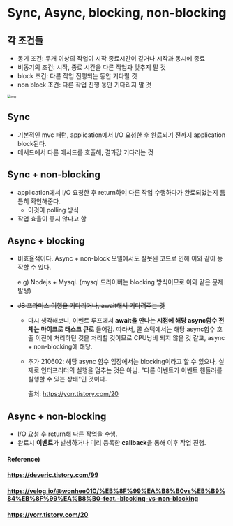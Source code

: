 # Sync, Async, blocking, non-blocking

## 각 조건들

* 동기 조건: 두개 이상의 작업이 시작 종료시간이 같거나 시작과 동시에 종료
* 비동기의 조건: 시작, 종료 시간을 다른 작업과 맞추지 말 것
* block 조건: 다른 작업 진행되는 동안 기다릴 것 
* non block 조건: 다른 작업 진행 동안 기다리지 말 것



<img src="https://media.vlpt.us/images/wonhee010/post/be726da1-3605-475c-b7ab-93fe89636a8e/%EC%8A%A4%ED%81%AC%EB%A6%B0%EC%83%B7%202020-08-16%20%EC%98%A4%ED%9B%84%205.04.49.png" alt="img" style="zoom: 50%;" />

## Sync
* 기본적인 mvc 패턴, application에서 I/O 요청한 후 완료되기 전까지 application block된다.
* 메서드에서 다른 메서드를 호출해, 결과값 기다리는 것



## Sync + non-blocking
* application에서 I/O 요청한 후 return하여 다른 작업 수행하다가 완료되었는지 틈틈히 확인해준다.
  * 이것이 polling 방식
* 작업 효율이 좋지 않다고 함



## Async + blocking

* 비효율적이다. Async + non-block 모델에서도 잘못된 코드로 인해 이와 같이 동작할 수 있다.

  e.g) Nodejs + Mysql. (mysql 드라이버는 blocking 방식이므로 이와 같은 문제 발생)

* ~~JS 프라미스 이행을 기다리거나, await해서 기다려주는 것~~

  * 다시 생각해보니, 이벤트 루프에서 **await을 만나는 시점에 해당 async함수 전체는 마이크로 태스크 큐로** 들어감. 따라서, 콜 스택에서는 해당 async함수 호출 이전에 처리하던 것을 처리할 것이므로 CPU낭비 되지 않을 것 같고, async + non-blocking에 해당.
  
  * 추가 210602: 해당 async 함수 입장에서는 blocking이라고 할 수 있으나, 실제로 인터프리터의 실행을 멈추는 것은 아님. "다른 이벤트가 이벤트 핸들러를 실행할 수 있는 상태"인 것이다.
  
    출처: https://yorr.tistory.com/20



## Async + non-blocking

* I/O 요청 후 return해 다른 작업을 수행.
* 완료시 **이벤트**가 발생하거나 미리 등록한 **callback**을 통해 이후 작업 진행.



#### Reference)

#### https://deveric.tistory.com/99

#### https://velog.io/@wonhee010/%EB%8F%99%EA%B8%B0vs%EB%B9%84%EB%8F%99%EA%B8%B0-feat.-blocking-vs-non-blocking

#### https://yorr.tistory.com/20